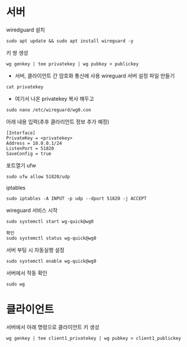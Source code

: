 # 서버
wiredguard 설치
```
sudo apt update && sudo apt install wireguard -y
```
키 쌍 생성
```
wg genkey | tee privatekey | wg pubkey > publickey
```
- 서버, 클라이언트 간 암호화 통신에 사용
wireguard 서버 설정 파일 만들기
```
cat privatekey
```
- 여기서 나온 privatekey 복사 해두고
```
sudo nano /etc/wireguard/wg0.con
```
아래 내용 입력(추후 클라리언트 정보 추가 예정)
```
[Interface]
PrivateKey = <privatekey>
Address = 10.0.0.1/24
ListenPort = 51820
SaveConfig = true
```

포트열기
ufw
```
sudo ufw allow 51820/udp
```
iptables
```
sudo iptables -A INPUT -p udp --dport 51820 -j ACCEPT
```

wireguard 서비스 시작
```
sudo systemctl start wg-quick@wg0

확인
sudo systemctl status wg-quick@wg0
```

서버 부팅 시 자동실행 설정
```
sudo systemctl enable wg-quick@wg0
```

서버에서 작동 확인
```
sudo wg
```

# 클라이언트
서버에서 아래 명령으로 클라이언트 키 생성
```
wg genkey | tee client1_privatekey | wg pubkey > client1_publickey
```